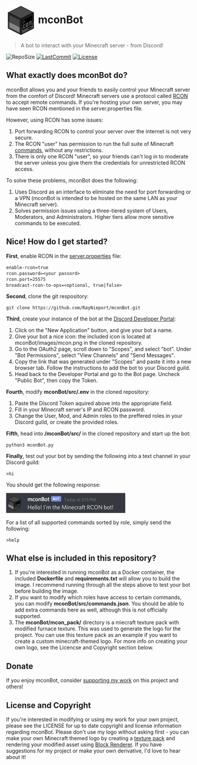 # <img src="images/mcon.png" align="center" width="80"> mconBot

> A bot to interact with your Minecraft server - from Discord! 

![RepoSize](https://img.shields.io/github/repo-size/RayNieport/mconBot?style=flat-square)
[![LastCommit](https://img.shields.io/github/last-commit/RayNieport/mconBot?style=flat-square)](https://github.com/RayNieport/mconBot/commits/main)
[![License](https://img.shields.io/github/license/RayNieport/mconBot?style=flat-square)](https://github.com/RayNieport/mconBot/blob/main/LICENSE)

## What exactly does mconBot do?

mconBot allows you and your friends to easily control your Minecraft server from the comfort of Discord!
Minecraft servers use a protocol called [RCON](https://wiki.vg/RCON) to accept remote commands. If you're hosting your own server, you may have seen RCON mentioned in the server.properties file.

However, using RCON has some issues:
1. Port forwarding RCON to control your server over the internet is not very secure.
2. The RCON "user" has permission to run the full suite of Minecraft [commands](https://minecraft.fandom.com/wiki/Commands), without any restrictions.
3. There is only one RCON "user", so your friends can't log in to moderate the server unless you give them the credentials for unrestricted RCON access.

To solve these problems, mconBot does the following:
1. Uses Discord as an interface to eliminate the need for port forwarding or a VPN (mconBot is intended to be hosted on the same LAN as your Minecraft server). 
2. Solves permission issues using a three-tiered system of Users, Moderators, and Administrators. Higher tiers allow more sensitive commands to be executed.


## Nice! How do I get started?

__First__, enable RCON in the [server.properties](https://minecraft.fandom.com/wiki/Server.properties) file:
```
enable-rcon=true
rcon.password=<your passord>
rcon.port=25575
broadcast-rcon-to-ops=<optional, true|false>
```
__Second__, clone the git respository:
```
git clone https://github.com/RayNieport/mconBot.git
```

__Third__, create your instance of the bot at the [Discord Developer Portal](https://discord.com/developers/applications):
1. Click on the "New Application" button, and give your bot a name.
2. Give your bot a nice icon: the included icon is located at mconBot/images/mcon.png in the cloned repository.
3. Go to the OAuth2 page, scroll down to "Scopes", and select "bot". Under "Bot Permissions", select "View Channels" and "Send Messages".
4. Copy the link that was generated under "Scopes" and paste it into a new browser tab. Follow the instructions to add the bot to your Discord guild.
5. Head back to the Developer Portal and go to the Bot page. Uncheck "Public Bot", then copy the Token.

__Fourth__, modify __mconBot/src/.env__ in the cloned repository:
1. Paste the Discord Token aquired above into the appropriate field.
2. Fill in your Minecraft server's IP and RCON password.
3. Change the User, Mod, and Admin roles to the preffered roles in your Discord guild, or create the provided roles.

__Fifth__, head into __/mconBot/src/__ in the cloned repository and start up the bot:
```
python3 mconBot.py
```
__Finally__, test out your bot by sending the following into a text channel in your Discord guild:
```
>hi
```
You should get the following response:

<img src="images/hello.png">

For a list of all supported commands sorted by role, simply send the following:
```
>help
```

## What else is included in this repository?
1. If you're interested in running mconBot as a Docker container, the included __Dockerfile__ and __requirements.txt__ will allow you to build the image. I recommend running through all the steps above to test your bot before building the image.
2. If you want to modify which roles have access to certain commands, you can modify __mconBot/src/commands.json__. You should be able to add extra commands here as well, although this is not officially supported.
3. The __mconBot/mcon_pack/__ directory is a miecraft texture pack with modified furnace texture. This was used to generate the logo for the project. You can use this texture pack as an example if you want to create a custom minecraft-themed logo. For more info on creating your own logo, see the Licencse and Copyright section below.

## Donate

If you enjoy mconBot, consider [supporting my work](https://paypal.me/RayNieport) on this project and others! 

## License and Copyright

If you're interested in modifying or using my work for your own project, please see the LICENSE for up to date copyright and license information regarding mconBot. Please don't use my logo without asking first - you can make your own Minecraft themed logo by creating a [texture pack](https://minecraft.fandom.com/wiki/Tutorials/Creating_a_resource_pack) and rendering your modified asset using [Block Renderer](https://www.curseforge.com/minecraft/mc-mods/block-renderer). If you have suggestions for my project or make your own derivative, I'd love to hear about it!
